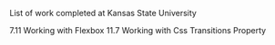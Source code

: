 List of work completed at Kansas State University 

7.11 Working with Flexbox 
11.7 Working with Css Transitions Property
